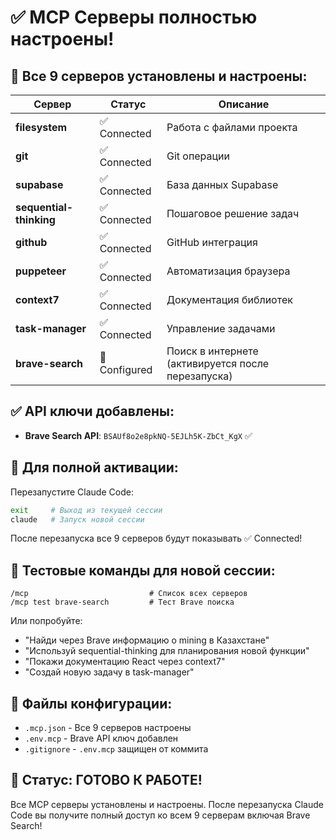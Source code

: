 # ✅ MCP Серверы полностью настроены!

## 🎉 Все 9 серверов установлены и настроены:

| Сервер                  | Статус        | Описание                                           |
| ----------------------- | ------------- | -------------------------------------------------- |
| **filesystem**          | ✅ Connected  | Работа с файлами проекта                           |
| **git**                 | ✅ Connected  | Git операции                                       |
| **supabase**            | ✅ Connected  | База данных Supabase                               |
| **sequential-thinking** | ✅ Connected  | Пошаговое решение задач                            |
| **github**              | ✅ Connected  | GitHub интеграция                                  |
| **puppeteer**           | ✅ Connected  | Автоматизация браузера                             |
| **context7**            | ✅ Connected  | Документация библиотек                             |
| **task-manager**        | ✅ Connected  | Управление задачами                                |
| **brave-search**        | 🔄 Configured | Поиск в интернете (активируется после перезапуска) |

## ✅ API ключи добавлены:

- **Brave Search API**: `BSAUf8o2e8pkNQ-5EJLh5K-ZbCt_KgX` ✅

## 🚀 Для полной активации:

Перезапустите Claude Code:

```bash
exit     # Выход из текущей сессии
claude   # Запуск новой сессии
```

После перезапуска все 9 серверов будут показывать ✅ Connected!

## 📝 Тестовые команды для новой сессии:

```
/mcp                           # Список всех серверов
/mcp test brave-search         # Тест Brave поиска
```

Или попробуйте:

- "Найди через Brave информацию о mining в Казахстане"
- "Используй sequential-thinking для планирования новой функции"
- "Покажи документацию React через context7"
- "Создай новую задачу в task-manager"

## 📁 Файлы конфигурации:

- `.mcp.json` - Все 9 серверов настроены
- `.env.mcp` - Brave API ключ добавлен
- `.gitignore` - `.env.mcp` защищен от коммита

## 🎊 Статус: ГОТОВО К РАБОТЕ!

Все MCP серверы установлены и настроены. После перезапуска Claude Code вы получите полный доступ ко всем 9 серверам включая Brave Search!
